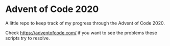 # Advent of Code 2020

A little repo to keep track of my progress through the Advent of Code 2020.

Check https://adventofcode.com/ if you want to see the problems these scripts try to resolve.